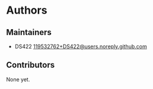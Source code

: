 # Authors

## Maintainers

- DS422 <119532762+DS422@users.noreply.github.com>

## Contributors

None yet.

